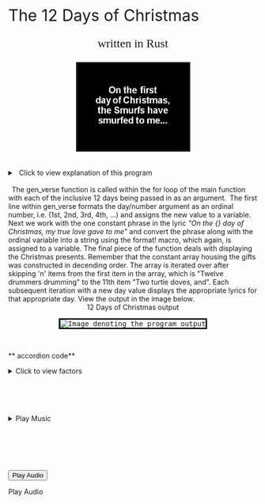 <body><font size="6" align="center"> The 12 Days of Christmas<p style="font-family: URW Chancery L, cursive; font-size:24px;">written in Rust</p></font></body>
<p align="center"> 
        <img src = "images/Twelve_Smurfs_Of_Christmas.gif" alt="Image denoting the 12 Smurfs of Christmas"
          width="225"
          height="175"
          border="3"
        />
</p>
<br>
<details>
  <summary>&ensp;Click to view explanation of this program </summary><p></p>
  
  &ensp;Programatically, The 12 Days of Christmas has been constructed in different languages in multiple ways. Each day begins with the line _"On the {} day of Christmas my true love sent to me:"._&ensp;To handle this, within the for loop of the main function, each of the inclusive 12 days is being passed to the gen_verse function.&ensp;The first line within gen_verse formats the day/number argument as an ordinal number, i.e. (1st, 2nd, 3rd, 4th, ...) and assigns the new value to a variable.&ensp;Next we work with the one constant phrase in the lyric <em>"On the {} day of Christmas, my true love gave to me"</em> and converts this phrase along with the ordinal variable into a string using the format! macro, which again, is assigned to a variable.
  <br> <br>
  <b><li>The constant array listed in descending order.</li></b><br> 
  <b><li>The skip method.</b></li>
</ol>
<p></p></details>
<br>
&ensp;The gen_verse function is called within the for loop of the main function with each of the inclusive 12 days being passed in as an argument.&ensp;The first line within gen_verse formats the day/number argument as an ordinal number, i.e. (1st, 2nd, 3rd, 4th, ...) and assigns the new value to a variable.&ensp;Next we work with the one constant phrase in the lyric <em>"On the {} day of Christmas, my true love gave to me"</em> and convert the phrase along with the ordinal variable into a string using the format! macro, which again, is assigned to a variable. The final piece of the function deals with displaying the Christmas presents.  Remember that the constant array housing the gifts was constructed in decending order.  The array is iterated over after skipping 'n' items from the first item in the array, which is "Twelve drummers drumming" to the 11th item "Two turtle doves, and". Each subsequent iteration with a new day value displays the appropriate lyrics for that appropriate day.  View the output in the image below.
<div align="center">12 Days of Christmas output</div>
<p align="center">
        <kbd><img src = "images/output.gif" alt="Image denoting the program output"
          width="225"
          height="175"
          border="3"
          borderColor="red"
        /></kbd>
</p>
<br>

** accordion code**
<details>
  <summary>Click to view factors </summary><p></p>
<p></p><pre>
  * The constant array listed in descending order.
  * The skip method on Iterator.
  * The inclusive range in the for loop.
  <p></p>
</pre></details>



<br><br><br>

<details>
<summary> Play Music</summary>
<video  width = "300" height = "200" controls autoplay>
         <source src = "https://static.wikia.nocookie.net/smurfsfanon/images/6/68/Smurfs_-_The_Twelve_Smurfs_Of_Christmas.ogg/revision/latest?cb=20131220194922"" type ="video/ogg" />
         <source src = "/html5/foo.mp4" type = "video/mp4" />
         Your browser does not support the <video> element.
      </video>



<div class="mediaContainer" style="width:18px"><audio id="mwe_player_0" controls="autoplay" preload="auto" style="width:180px" class="kskin" data-durationhint="222.41569160998" data-startoffset="0" data-mwtitle="Smurfs_-_The_Twelve_Smurfs_Of_Christmas.ogg" data-mwprovider="local"><source src="https://static.wikia.nocookie.net/smurfsfanon/images/6/68/Smurfs_-_The_Twelve_Smurfs_Of_Christmas.ogg/revision/latest?cb=20131220194922" type="audio/ogg; codecs=&quot;vorbis&quot;" data-title="Original Ogg file (159 kbps)" data-shorttitle="Ogg source" data-width="0" data-height="0" data-bandwidth="158851" /></audio></div>
</summary>
</details>


<br><br><br><br>


<button type="button" onclick="handleBtnClick(event)" onKeyDown="handleBtnKeyDown(event)">
  Play Audio
  <audio id="audio" src="https://soundbible.com/mp3/Tyrannosaurus%20Rex%20Roar-SoundBible.com-807702404.mp3">
  
</audio>
</button>

<span role="button" tabindex="0"
 aria-pressed="true" onclick="handleBtnClick(event)"
 onKeyDown="handleBtnKeyDown(event)">
  Play Audio
</span>

<audio id="audio" src="https://soundbible.com/mp3/Tyrannosaurus%20Rex%20Roar-SoundBible.com-807702404.mp3">
  
</audio>

<br><br>
